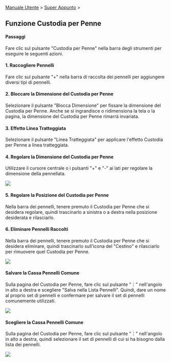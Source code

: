 [Manuale Utente](/dragonnest/drawnote/manual/it) > [Super Appunto](/dragonnest/drawnote/manual/it/super_note) >

Funzione Custodia per Penne
---

#### Passaggi

Fare clic sul pulsante "Custodia per Penne" nella barra degli strumenti per eseguire le seguenti azioni.

#### 1. Raccogliere Pennelli

Fare clic sul pulsante "+" nella barra di raccolta dei pennelli per aggiungere diversi tipi di pennelli.

#### 2. Bloccare la Dimensione del Custodia per Penne

Selezionare il pulsante "Blocca Dimensione" per fissare la dimensione del Custodia per Penne. Anche se si ingrandisce o ridimensiona la tela o la pagina, la dimensione del Custodia per Penne rimarrà invariata.

#### 3. Effetto Linea Tratteggiata

Selezionare il pulsante "Linea Tratteggiata" per applicare l'effetto Custodia per Penne a linea tratteggiata.

#### 4. Regolare la Dimensione del Custodia per Penne

Utilizzare il cursore centrale o i pulsanti "+" e "-" ai lati per regolare la dimensione della pennellata.

![](imgs/brush_function.png)

#### 5. Regolare la Posizione del Custodia per Penne

Nella barra dei pennelli, tenere premuto il Custodia per Penne che si desidera regolare, quindi trascinarlo a sinistra o a destra nella posizione desiderata e rilasciarlo.

#### 6. Eliminare Pennelli Raccolti

Nella barra dei pennelli, tenere premuto il Custodia per Penne che si desidera eliminare, quindi trascinarlo sull'icona del "Cestino" e rilasciarlo per rimuovere quel Custodia per Penne.

![](imgs/brush_function1.png)

#### Salvare la Cassa Pennelli Comune
Sulla pagina del Custodia per Penne, fare clic sul pulsante "⋮" nell'angolo in alto a destra e scegliere "Salva nella Lista Pennelli". Quindi, dare un nome al proprio set di pennelli e confermare per salvare il set di pennelli comunemente utilizzati.

![](imgs/brush_function2.png)

#### Scegliere la Cassa Pennelli Comune
Sulla pagina del Custodia per Penne, fare clic sul pulsante "⋮" nell'angolo in alto a destra, quindi selezionare il set di pennelli di cui si ha bisogno dalla lista dei pennelli.

![](imgs/brush_function5.png)